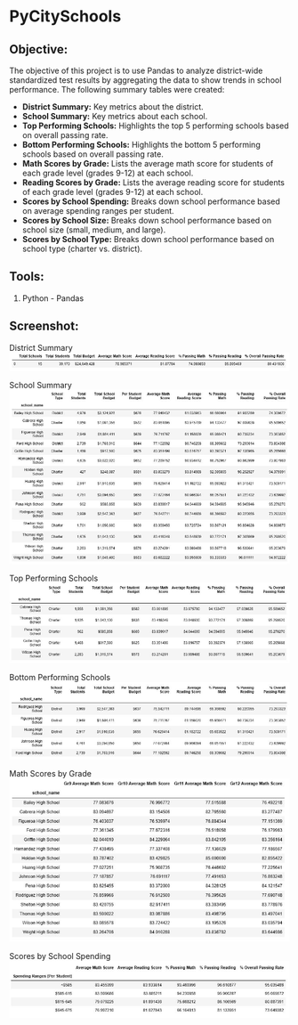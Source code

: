 # PyCitySchools

## **Objective:**
The objective of this project is to use Pandas to analyze district-wide standardized test results by aggregating the data to show trends in school performance. The following summary tables were created: 

* **District Summary:** Key metrics about the district.
* **School Summary:** Key metrics about each school.
* **Top Performing Schools:** Highlights the top 5 performing schools based on overall passing rate.
* **Bottom Performing Schools:** Highlights the bottom 5 performing schools based on overall passing rate.
* **Math Scores by Grade:** Lists the average math score for students of each grade level (grades 9-12) at each school.
* **Reading Scores by Grade:** Lists the average reading score for students of each grade level (grades 9-12) at each school.
* **Scores by School Spending:** Breaks down school performance based on average spending ranges per student.
* **Scores by School Size:** Breaks down school performance based on school size (small, medium, and large).
* **Scores by School Type:** Breaks down school performance based on school type (charter vs. district).

## **Tools:**
1. Python -  Pandas

## **Screenshot:**
District Summary
![screenshot1.jpg](images/table_screenshot1.JPG)

School Summary
![screenshot2.jpg](images/table_screenshot2.JPG)

Top Performing Schools
![screenshot3.jpg](images/table_screenshot3.JPG)

Bottom Performing Schools
![screenshot4.jpg](images/table_screenshot4.JPG)

Math Scores by Grade
![screenshot5.jpg](images/table_screenshot5.JPG)

Scores by School Spending
![screenshot6.jpg](images/table_screenshot6.JPG)
